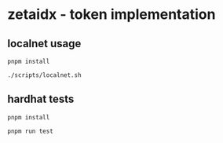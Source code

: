 # zetaidx - token implementation

## localnet usage

```
pnpm install
```

```
./scripts/localnet.sh
```

## hardhat tests


```
pnpm install
```

```
pnpm run test
```